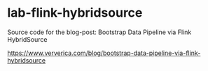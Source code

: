 # lab-flink-hybridsource

Source code for the blog-post: Bootstrap Data Pipeline via Flink HybridSource

https://www.ververica.com/blog/bootstrap-data-pipeline-via-flink-hybridsource